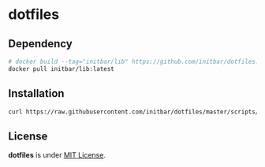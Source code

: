 # dotfiles

## Dependency

```bash
# docker build --tag="initbar/lib" https://github.com/initbar/dotfiles.git#master
docker pull initbar/lib:latest
```

## Installation

```bash
curl https://raw.githubusercontent.com/initbar/dotfiles/master/scripts/install.sh | bash
```

## License

**dotfiles** is under [MIT License](./LICENSE).
